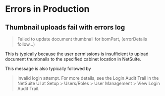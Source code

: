 # Errors in Production

## Thumbnail uploads fail with errors log
> Failed to update document thumbnail for bomPart, (errorDetails follow...)

This is typically because the user permissions is insufficient to upload document thumbnails to the specified cabinet location in NetSuite.

This message is also typically followed by
>Invalid login attempt. For more details, see the Login Audit Trail in the NetSuite UI at Setup > Users/Roles > User Management > View Login Audit Trail.
